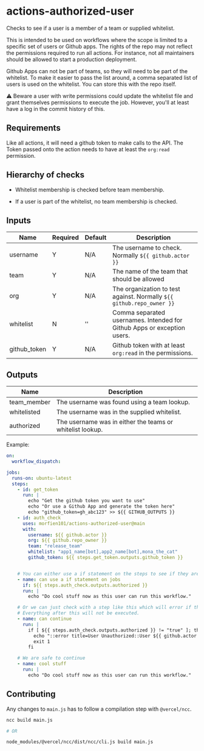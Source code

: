 # actions-authorized-user

Checks to see if a user is a member of a team or supplied whitelist.

This is intended to be used on workflows where the scope is limited to a specific set of users or Github apps.
The rights of the repo may not reflect the permissions required to run all actions.
For instance, not all maintainers should be allowed to start a production deployment.

Github Apps can not be part of teams, so they will need to be part of the whitelist.
To make it easier to pass the list around, a comma separated list of users is used on the whitelist.
You can store this with the repo itself.

:warning: Beware a user with write permissions could update the whitelist file and grant themselves permissions to execute the job.
However, you'll at least have a log in the commit history of this.

## Requirements

Like all actions, it will need a github token to make calls to the API.
The Token passed onto the action needs to have at least the `org:read` permission.

## Hierarchy of checks

- Whitelist membership is checked before team membership.

- If a user is part of the whitelist, no team membership is checked.

## Inputs

| Name         | Required | Default | Description                                                             |
| ------------ | -------- | ------- | ----------------------------------------------------------------------- |
| username     | Y        | N/A     | The username to check. Normally `${{ github.actor }}`                   |
| team         | Y        | N/A     | The name of the team that should be allowed                             |
| org          | Y        | N/A     | The organization to test against. Normally `${{ github.repo_owner }}`   |
| whitelist    | N        | ''      | Comma separated usernames. Intended for Github Apps or exception users. |
| github_token | Y        | N/A     | Github token with at least `org:read` in the permissions.               |

## Outputs

| Name        | Description                                               |
| ----------- | --------------------------------------------------------- |
| team_member | The username was found using a team lookup.               |
| whitelisted | The username was in the supplied whitelist.               |
| authorized  | The username was in either the teams or whitelist lookup. |

Example:

```yaml
on:
  workflow_dispatch:

jobs:
  runs-on: ubuntu-latest
  steps:
    - id: get_token
      run: |
        echo "Get the github token you want to use"
        echo "Or use a Github App and generate the token here"
        echo "github_token=gh_abc123" >> ${{ GITHUB_OUTPUTS }}
    - id: auth_check
      uses: morfien101/actions-authorized-user@main
      with:
        username: ${{ github.actor }}
        org: ${{ github.repo_owner }}
        team: "release_team"
        whitelist: "app1_name[bot],app2_name[bot],mona_the_cat"
        github_token: ${{ steps.get_token.outputs.github_token }}


    # You can either use a if statement on the steps to see if they are allowed to run.
    - name: can use a if statement on jobs
      if: ${{ steps.auth_check.outputs.authorized }}
      run: |
        echo "Do cool stuff now as this user can run this workflow."

    # Or we can just check with a step like this which will error if the user is not authorized.
    # Everything after this will not be executed.
    - name: can continue
      run: |
        if [ ${{ steps.auth_check.outputs.authorized }} != "true" ]; then
          echo "::error title=User Unauthorized::User ${{ github.actor }} is not authorized to run this workflow!"
          exit 1
        fi

    # We are safe to continue
    - name: cool stuff
      run: |
        echo "Do cool stuff now as this user can run this workflow."
```

## Contributing

Any changes to `main.js` has to follow a compilation step with `@vercel/ncc`.

```sh
ncc build main.js

# OR

node_modules/@vercel/ncc/dist/ncc/cli.js build main.js
```
